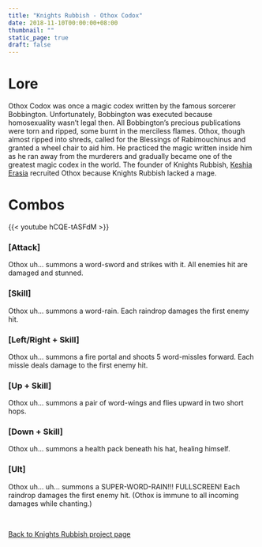 ```yaml
---
title: "Knights Rubbish - Othox Codox"
date: 2018-11-10T00:00:00+08:00
thumbnail: ""
static_page: true
draft: false
---
```


# Lore
Othox Codox was once a magic codex written by the famous sorcerer Bobbington. Unfortunately, Bobbington was executed because homosexuality wasn’t legal then. All Bobbington’s precious publications were torn and ripped, some burnt in the merciless flames. Othox, though almost ripped into shreds, called for the Blessings of Rabimouchinus and granted a wheel chair to aid him. He practiced the magic written inside him as he ran away from the murderers and gradually became one of the greatest magic codex in the world. The founder of Knights Rubbish, [Keshia Erasia](/knights-rubbish-heroes/keshia-erasia) recruited Othox because Knights Rubbish lacked a mage.

# Combos

{{< youtube hCQE-tASFdM >}}

### [Attack]
Othox uh... summons a word-sword and strikes with it. All enemies hit are damaged and stunned.

### [Skill]
Othox uh... summons a word-rain. Each raindrop damages the first enemy hit.

### [Left/Right + Skill]
Othox uh... summons a fire portal and shoots 5 word-missles forward. Each missle deals damage to the first enemy hit.

### [Up + Skill]
Othox uh... summons a pair of word-wings and flies upward in two short hops.

### [Down + Skill]
Othox uh... summons a health pack beneath his hat, healing himself.

### [Ult]
Othox uh... uh... summons a SUPER-WORD-RAIN!!! FULLSCREEN! Each raindrop damages the first enemy hit. (Othox is immune to all incoming damages while chanting.)

<br />

[Back to Knights Rubbish project page](/knights-rubbish)